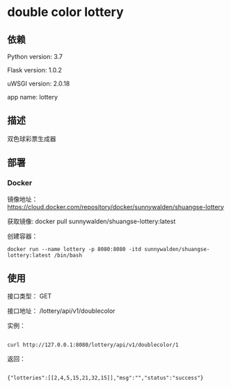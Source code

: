 # double color lottery
 
## 依赖

Python version: 3.7

Flask version: 1.0.2

uWSGI version: 2.0.18

app name: lottery

## 描述

双色球彩票生成器



## 部署

### Docker

镜像地址： https://cloud.docker.com/repository/docker/sunnywalden/shuangse-lottery

获取镜像: docker pull sunnywalden/shuangse-lottery:latest

创建容器：
	
	docker run --name lottery -p 8080:8080 -itd sunnywalden/shuangse-lottery:latest /bin/bash
	
## 使用

接口类型： GET

接口地址： /lottery/api/v1/doublecolor

实例：

```

curl http://127.0.0.1:8080/lottery/api/v1/doublecolor/1
```

返回：

```

{"lotteries":[[2,4,5,15,21,32,15]],"msg":"","status":"success"}

```
